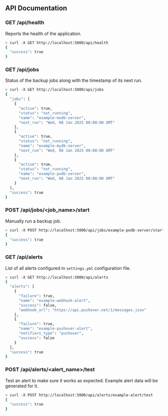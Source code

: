 ## API Documentation

### GET /api/health

Reports the health of the application.

```bash
> curl -X GET http://localhost:5000/api/health
{
  "success": true
}
```

### GET /api/jobs

Status of the backup jobs along with the timestamp of its next run.

```bash
> curl -X GET http://localhost:5000/api/jobs
{
  "jobs": [
    {
      "active": true,
      "status": "not_running",
      "name": "example-modb-server",
      "next_run": "Wed, 08 Jan 2025 00:00:00 GMT"
    },
    {
      "active": true,
      "status": "not_running",
      "name": "example-mydb-server",
      "next_run": "Wed, 08 Jan 2025 00:00:00 GMT"
    },
    {
      "active": true,
      "status": "not_running",
      "name": "example-podb-server",
      "next_run": "Wed, 08 Jan 2025 00:00:00 GMT"
    }
  ],
  "success": true
}
```

### POST /api/jobs/\<job_name>/start

Manually run a backup job.

```bash
> curl -X POST http://localhost:5000/api/jobs/example-podb-server/start
{
  "success": true
}
```

### GET /api/alerts

List of all alerts configured in `settings.yml` configuration file.

```bash
> curl -X GET http://localhost:5000/api/alerts
{
  "alerts": [
    {
      "failure": true,
      "name": "example-webhook-alert",
      "success": false,
      "webhook_url": "https://api.pushover.net/1/messages.json"
    },
    {
      "failure": true,
      "name": "example-pushover-alert",
      "notifiers_type": "pushover",
      "success": false
    }
  ],
  "success": true
}
```

### POST /api/alerts/\<alert_name>/test

Test an alert to make sure it works as expected. Example alert data will be generated for it.

```bash
> curl -X POST http://localhost:5000/api/alerts/example-alert/test
{
  "success": true
}
```
